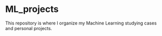 # ML_projects
This repository is where I organize my Machine Learning studying cases and personal projects.
